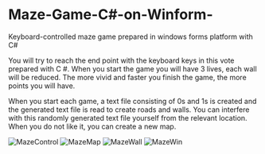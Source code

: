 # Maze-Game-C#-on-Winform-
Keyboard-controlled maze game prepared in windows forms platform with C#

You will try to reach the end point with the keyboard keys in this vote prepared with C #.
When you start the game you will have 3 lives, each wall will be reduced. 
The more vivid and faster you finish the game, the more points you will have.

When you start each game, a text file consisting of 0s and 1s is created and 
the generated text file is read to create roads and walls. You can interfere with 
this randomly generated text file yourself from the relevant location. 
When you do not like it, you can create a new map.

![MazeControl](https://github.com/malionde/Maze-Game--C--on-Winform-/blob/master/Maze_Control.png)
![MazeMap](https://github.com/malionde/Maze-Game--C--on-Winform-/blob/master/Maze_Map.png)
![MazeWall](https://github.com/malionde/Maze-Game--C--on-Winform-/blob/master/Maze_Wall.png)
![MazeWin](https://github.com/malionde/Maze-Game--C--on-Winform-/blob/master/Maze_Win.png)
